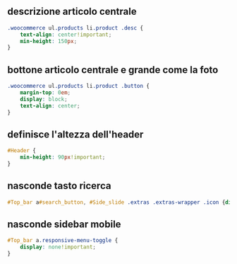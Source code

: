 ## descrizione articolo centrale
```css
.woocommerce ul.products li.product .desc {
    text-align: center!important;
    min-height: 150px;
}
```

## bottone articolo centrale e grande come la foto
```css
.woocommerce ul.products li.product .button {
    margin-top: 0em;
    display: block;
    text-align: center;
}
```

## definisce l'altezza dell'header
```css
#Header {
    min-height: 90px!important;
}
```


## nasconde tasto ricerca
```css
#Top_bar a#search_button, #Side_slide .extras .extras-wrapper .icon {display:none;}
```

## nasconde sidebar mobile
```css
#Top_bar a.responsive-menu-toggle {
    display: none!important;
}
```
